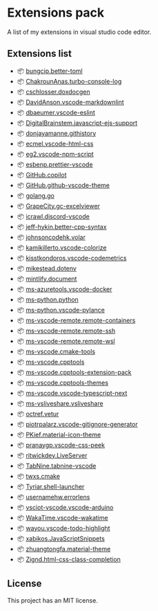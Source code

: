 # Extensions pack

A list of my extensions in visual studio code editor.

## Extensions list

- 📦 [bungcip.better-toml](https://marketplace.visualstudio.com/items?itemName=bungcip.better-toml)
- 📦 [ChakrounAnas.turbo-console-log](https://marketplace.visualstudio.com/items?itemName=ChakrounAnas.turbo-console-log)
- 📦 [cschlosser.doxdocgen](https://marketplace.visualstudio.com/items?itemName=cschlosser.doxdocgen)
- 📦 [DavidAnson.vscode-markdownlint](https://marketplace.visualstudio.com/items?itemName=DavidAnson.vscode-markdownlint)
- 📦 [dbaeumer.vscode-eslint](https://marketplace.visualstudio.com/items?itemName=dbaeumer.vscode-eslint)
- 📦 [DigitalBrainstem.javascript-ejs-support](https://marketplace.visualstudio.com/items?itemName=DigitalBrainstem.javascript-ejs-support)
- 📦 [donjayamanne.githistory](https://marketplace.visualstudio.com/items?itemName=donjayamanne.githistory)
- 📦 [ecmel.vscode-html-css](https://marketplace.visualstudio.com/items?itemName=ecmel.vscode-html-css)
- 📦 [eg2.vscode-npm-script](https://marketplace.visualstudio.com/items?itemName=eg2.vscode-npm-script)
- 📦 [esbenp.prettier-vscode](https://marketplace.visualstudio.com/items?itemName=esbenp.prettier-vscode)
- 📦 [GitHub.copilot](https://marketplace.visualstudio.com/items?itemName=GitHub.copilot)
- 📦 [GitHub.github-vscode-theme](https://marketplace.visualstudio.com/items?itemName=GitHub.github-vscode-theme)
- 📦 [golang.go](https://marketplace.visualstudio.com/items?itemName=golang.go)
- 📦 [GrapeCity.gc-excelviewer](https://marketplace.visualstudio.com/items?itemName=GrapeCity.gc-excelviewer)
- 📦 [icrawl.discord-vscode](https://marketplace.visualstudio.com/items?itemName=icrawl.discord-vscode)
- 📦 [jeff-hykin.better-cpp-syntax](https://marketplace.visualstudio.com/items?itemName=jeff-hykin.better-cpp-syntax)
- 📦 [johnsoncodehk.volar](https://marketplace.visualstudio.com/items?itemName=johnsoncodehk.volar)
- 📦 [kamikillerto.vscode-colorize](https://marketplace.visualstudio.com/items?itemName=kamikillerto.vscode-colorize)
- 📦 [kisstkondoros.vscode-codemetrics](https://marketplace.visualstudio.com/items?itemName=kisstkondoros.vscode-codemetrics)
- 📦 [mikestead.dotenv](https://marketplace.visualstudio.com/items?itemName=mikestead.dotenv)
- 📦 [mintlify.document](https://marketplace.visualstudio.com/items?itemName=mintlify.document)
- 📦 [ms-azuretools.vscode-docker](https://marketplace.visualstudio.com/items?itemName=ms-azuretools.vscode-docker)
- 📦 [ms-python.python](https://marketplace.visualstudio.com/items?itemName=ms-python.python)
- 📦 [ms-python.vscode-pylance](https://marketplace.visualstudio.com/items?itemName=ms-python.vscode-pylance)
- 📦 [ms-vscode-remote.remote-containers](https://marketplace.visualstudio.com/items?itemName=ms-vscode-remote.remote-containers)
- 📦 [ms-vscode-remote.remote-ssh](https://marketplace.visualstudio.com/items?itemName=ms-vscode-remote.remote-ssh)
- 📦 [ms-vscode-remote.remote-wsl](https://marketplace.visualstudio.com/items?itemName=ms-vscode-remote.remote-wsl)
- 📦 [ms-vscode.cmake-tools](https://marketplace.visualstudio.com/items?itemName=ms-vscode.cmake-tools)
- 📦 [ms-vscode.cpptools](https://marketplace.visualstudio.com/items?itemName=ms-vscode.cpptools)
- 📦 [ms-vscode.cpptools-extension-pack](https://marketplace.visualstudio.com/items?itemName=ms-vscode.cpptools-extension-pack)
- 📦 [ms-vscode.cpptools-themes](https://marketplace.visualstudio.com/items?itemName=ms-vscode.cpptools-themes)
- 📦 [ms-vscode.vscode-typescript-next](https://marketplace.visualstudio.com/items?itemName=ms-vscode.vscode-typescript-next)
- 📦 [ms-vsliveshare.vsliveshare](https://marketplace.visualstudio.com/items?itemName=ms-vsliveshare.vsliveshare)
- 📦 [octref.vetur](https://marketplace.visualstudio.com/items?itemName=octref.vetur)
- 📦 [piotrpalarz.vscode-gitignore-generator](https://marketplace.visualstudio.com/items?itemName=piotrpalarz.vscode-gitignore-generator)
- 📦 [PKief.material-icon-theme](https://marketplace.visualstudio.com/items?itemName=PKief.material-icon-theme)
- 📦 [pranaygp.vscode-css-peek](https://marketplace.visualstudio.com/items?itemName=pranaygp.vscode-css-peek)
- 📦 [ritwickdey.LiveServer](https://marketplace.visualstudio.com/items?itemName=ritwickdey.LiveServer)
- 📦 [TabNine.tabnine-vscode](https://marketplace.visualstudio.com/items?itemName=TabNine.tabnine-vscode)
- 📦 [twxs.cmake](https://marketplace.visualstudio.com/items?itemName=twxs.cmake)
- 📦 [Tyriar.shell-launcher](https://marketplace.visualstudio.com/items?itemName=Tyriar.shell-launcher)
- 📦 [usernamehw.errorlens](https://marketplace.visualstudio.com/items?itemName=usernamehw.errorlens)
- 📦 [vsciot-vscode.vscode-arduino](https://marketplace.visualstudio.com/items?itemName=vsciot-vscode.vscode-arduino)
- 📦 [WakaTime.vscode-wakatime](https://marketplace.visualstudio.com/items?itemName=WakaTime.vscode-wakatime)
- 📦 [wayou.vscode-todo-highlight](https://marketplace.visualstudio.com/items?itemName=wayou.vscode-todo-highlight)
- 📦 [xabikos.JavaScriptSnippets](https://marketplace.visualstudio.com/items?itemName=xabikos.JavaScriptSnippets)
- 📦 [zhuangtongfa.material-theme](https://marketplace.visualstudio.com/items?itemName=zhuangtongfa.material-theme)
- 📦 [Zignd.html-css-class-completion](https://marketplace.visualstudio.com/items?itemName=Zignd.html-css-class-completion)

## License

This project has an MIT license.
